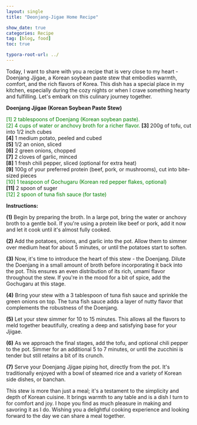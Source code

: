 ```yaml
---
layout: single
title: "Deonjang-Jigae Home Recipe"

show_date: true
categories: Recipe
tag: [blog, food]
toc: true

typora-root-url: ../
---
```


Today, I want to share with you a recipe that is very close to my heart - Doenjang Jjigae, a Korean soybean paste stew that embodies warmth, comfort, and the rich flavors of Korea. This dish has a special place in my kitchen, especially during the cozy nights or when I crave something hearty and fulfilling. Let's embark on this culinary journey together.

**Doenjang Jjigae (Korean Soybean Paste Stew)**

<font color="green"> [1] 2 tablespoons of Doenjang (Korean soybean paste).  <br>
[2] 4 cups of water or anchovy broth for a richer flavor. </font> **[3]** 200g of tofu, cut into 1/2 inch cubes <br>
**[4]** 1 medium potato, peeled and cubed <br>
**[5]** 1/2 an onion, sliced <br>
**[6]** 2 green onions, chopped <br>
**[7]** 2 cloves of garlic, minced <br>
**[8]** 1 fresh chili pepper, sliced (optional for extra heat) <br>
**[9]** 100g of your preferred protein (beef, pork, or mushrooms), cut into bite-sized pieces <br> <font color="green">[10] 1 teaspoon of Gochugaru (Korean red pepper flakes, optional) </font> <br>
**[11]** 2 spoon of suger <br> <font color="green">
[12] 2 spoon of tuna fish sauce (for taste) </font> 

<!-- <img src="assets/images/tuna_fish_sauce.webp" alt="tuna_fish_sauce" style="zoom: 25%;" />-->

**Instructions:**

**(1)** Begin by preparing the broth. In a large pot, bring the water or anchovy broth to a gentle boil. If you're using a protein like beef or pork, add it now and let it cook until it's almost fully cooked.

**(2)** Add the potatoes, onions, and garlic into the pot. Allow them to simmer over medium heat for about 5 minutes, or until the potatoes start to soften.

**(3)** Now, it's time to introduce the heart of this stew - the Doenjang. Dilute the Doenjang in a small amount of broth before incorporating it back into the pot. This ensures an even distribution of its rich, umami flavor throughout the stew. If you're in the mood for a bit of spice, add the Gochugaru at this stage.

**(4)** Bring your stew with a 3 tablespoon of tuna fish sauce and sprinkle the green onions on top. The tuna fish sauce  adds a layer of nutty flavor that complements the robustness of the Doenjang.

**(5)** Let your stew simmer for 10 to 15 minutes. This allows all the flavors to meld together beautifully, creating a deep and satisfying base for your Jjigae.

**(6)** As we approach the final stages, add the tofu, and optional chili pepper to the pot. Simmer for an additional 5 to 7 minutes, or until the zucchini is tender but still retains a bit of its crunch.

**(7)** Serve your Doenjang Jjigae piping hot, directly from the pot. It's traditionally enjoyed with a bowl of steamed rice and a variety of Korean side dishes, or banchan.
  
This stew is more than just a meal; it's a testament to the simplicity and depth of Korean cuisine. It brings warmth to any table and is a dish I turn to for comfort and joy. I hope you find as much pleasure in making and savoring it as I do.
Wishing you a delightful cooking experience and looking forward to the day we can share a meal together.